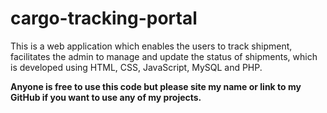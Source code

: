# cargo-tracking-portal
This is a web application which enables the users to track shipment, facilitates the admin to manage
and update the status of shipments, which is developed using HTML, CSS, JavaScript, MySQL and PHP.

<b>
Anyone is free to use this code but please site my name or link to my GitHub if you want to use 
any of my projects.
</b>
